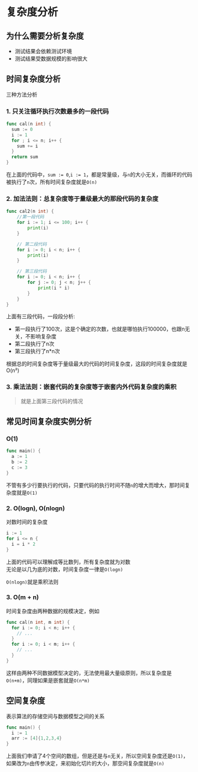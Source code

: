 # 复杂度分析

## 为什么需要分析复杂度

- 测试结果会依赖测试环境
- 测试结果受数据规模的影响很大

## 时间复杂度分析

三种方法分析

### 1. 只关注循环执行次数最多的一段代码

```go
func cal(n int) {
  sum := 0
  i := 1
  for ; i <= n; i++ {
    sum += i
  }
  return sum
}
```

在上面的代码中，`sum := 0`,`i := 1`，都是常量级，与`n`的大小无关，而循环的代码被执行了`n`次，所有时间复杂度就是`O(n)`

### 2. 加法法则：总复杂度等于量级最大的那段代码的复杂度

```go
func cal2(n int) {
	//第一段代码
	for i := 1; i <= 100; i++ {
		print(i)
	}

	// 第二段代码
	for i := 0; i < n; i++ {
		print(i)
	}

	// 第三段代码
	for i := 0; i < n; i++ {
		for j := 0; j < n; j++ {
			print(i * i)
		}
	}
}
```

上面有三段代码，一段段分析:
- 第一段执行了100次，这是个确定的次数，也就是哪怕执行100000，也跟n无关，不影响复杂度
- 第二段执行了n次
- 第三段执行了n*n次

根据总的时间复杂度等于量级最大的代码的时间复杂度，这段的时间复杂度就是O(n²)

### 3. 乘法法则：嵌套代码的复杂度等于嵌套内外代码复杂度的乘积

> 就是上面第三段代码的情况


## 常见时间复杂度实例分析

### O(1)

```go
func main() {
  a := 1
  b := 2
  c := 3
}
```

不管有多少行要执行的代码，只要代码的执行时间不随`n`的增大而增大，那时间复杂度就是`O(1)`

### 2. O(logn), O(nlogn)

对数时间的复杂度

```go
i := 1
for i <= n {
  i = i * 2
}
```

上面的代码可以理解成等比数列，所有复杂度就为对数   
无论是以几为底的对数，时间复杂度一律是`O(logn)`


`O(nlogn)`就是乘积法则

### 3. O(m + n)

时间复杂度由两种数据的规模决定，例如

```go
func cal(n int, m int) {
  for i := 0; i < n; i++ {
    // ...
  }
  for i := 0; i < m; i++ {
    // ...
  }
}
```

这样由两种不同数据模型决定的，无法使用最大量级原则，所以复杂度是`O(n+m)`，同理如果是嵌套就是`O(n*m)`

## 空间复杂度

表示算法的存储空间与数据模型之间的关系

```go
func main() {
  i := 1
  arr := [4]{1,2,3,4}
}
```

上面我们申请了4个空间的数组，但是还是与`n`无关，所以空间复杂度还是`O(1)`，如果改为`n`由传参决定，来初始化切片的大小，那空间复杂度就是`O(n)`
